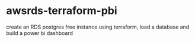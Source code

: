 # awsrds-terraform-pbi
create an RDS postgres free instance using terraform, load a database and build a power bi dashboard
